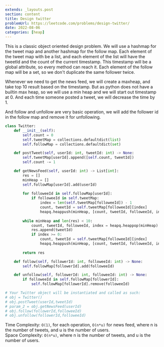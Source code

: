 ```yaml
---
extends: _layouts.post
section: content
title: Design twitter
problemUrl: https://leetcode.com/problems/design-twitter/
date: 2022-08-06
categories: [heap]
---
```


This is a classic object oriented design problem. We will use a hashmap for the tweet map and another hashmap for the follow map. Each element of the tweet map with be a list, and each element of the list will have the tweetId and the count of the current timestamp. This timestamp will be a global attribute, so every method can reach it. Each element of the follow map will be a set, so we don't duplicate the same follower twice.

Whenever we need to get the news feed, we will create a maxheap, and take top 10 result based on the timestamp. But as python does not have a builtin max heap, so we will use a min heap and we will start out timestamp at 0. And each time someone posted a tweet, we will decrease the time by 1.

And follow and unfollow are very basic operation, we will add the follower id in the follow map and remove it for unfollowing.

```python
class Twitter:
    def __init__(self):
        self.count = 0
        self.tweetMap = collections.defaultdict(list)
        self.followMap = collections.defaultdict(set)

    def postTweet(self, userId: int, tweetId: int) -> None:
        self.tweetMap[userId].append([self.count, tweetId])
        self.count -= 1

    def getNewsFeed(self, userId: int) -> List[int]:
        res = []
        minHeap = []
        self.followMap[userId].add(userId)
        
        for followeeId in self.followMap[userId]:
            if followeeId in self.tweetMap:
                index = len(self.tweetMap[followeeId]) - 1
                count, tweetId = self.tweetMap[followeeId][index]
                heapq.heappush(minHeap, [count, tweetId, followeeId, index - 1])
        
        while minHeap and len(res) < 10:
            count, tweetId, followeeId, index = heapq.heappop(minHeap)
            res.append(tweetId)
            if index >= 0:
                count, tweetId = self.tweetMap[followeeId][index]
                heapq.heappush(minHeap, [count, tweetId, followeeId, index - 1])
                
        return res

    def follow(self, followerId: int, followeeId: int) -> None:
        self.followMap[followerId].add(followeeId)

    def unfollow(self, followerId: int, followeeId: int) -> None:
        if followeeId in self.followMap[followerId]:
            self.followMap[followerId].remove(followeeId)

# Your Twitter object will be instantiated and called as such:
# obj = Twitter()
# obj.postTweet(userId,tweetId)
# param_2 = obj.getNewsFeed(userId)
# obj.follow(followerId,followeeId)
# obj.unfollow(followerId,followeeId)
```

Time Complexity: `O(1)`, for each operation, `O(n*u)` for news feed, where n is the number of tweets, and u is the number of users. <br/>
Space Complexity: `O(n*u)`, where n is the number of tweets, and u is the number of users.